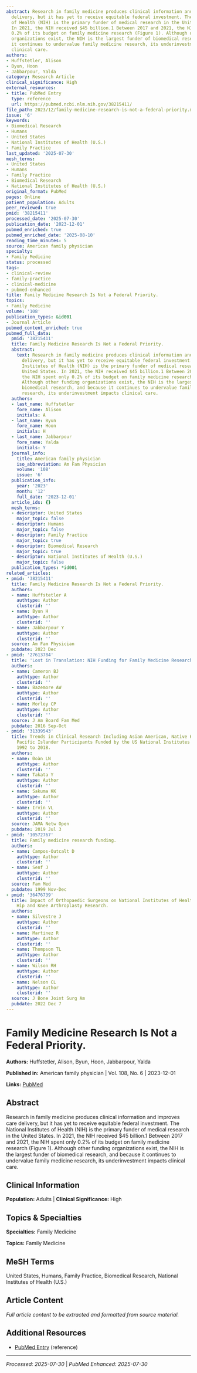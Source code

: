 ```yaml
---
abstract: Research in family medicine produces clinical information and improves care
  delivery, but it has yet to receive equitable federal investment. The National Institutes
  of Health (NIH) is the primary funder of medical research in the United States.
  In 2021, the NIH received $45 billion.1 Between 2017 and 2021, the NIH spent only
  0.2% of its budget on family medicine research (Figure 1). Although other funding
  organizations exist, the NIH is the largest funder of biomedical research, and because
  it continues to undervalue family medicine research, its underinvestment impacts
  clinical care.
authors:
- Huffstetler, Alison
- Byun, Hoon
- Jabbarpour, Yalda
category: Research Article
clinical_significance: High
external_resources:
- title: PubMed Entry
  type: reference
  url: https://pubmed.ncbi.nlm.nih.gov/38215411/
file_path: 2023/12/family-medicine-research-is-not-a-federal-priority.md
issue: '6'
keywords:
- Biomedical Research
- Humans
- United States
- National Institutes of Health (U.S.)
- Family Practice
last_updated: '2025-07-30'
mesh_terms:
- United States
- Humans
- Family Practice
- Biomedical Research
- National Institutes of Health (U.S.)
original_format: PubMed
pages: Online
patient_population: Adults
peer_reviewed: true
pmid: '38215411'
processed_date: '2025-07-30'
publication_date: '2023-12-01'
pubmed_enriched: true
pubmed_enriched_date: '2025-08-10'
reading_time_minutes: 5
source: American family physician
specialty:
- Family Medicine
status: processed
tags:
- clinical-review
- family-practice
- clinical-medicine
- pubmed-enhanced
title: Family Medicine Research Is Not a Federal Priority.
topics:
- Family Medicine
volume: '108'
publication_types: &id001
- Journal Article
pubmed_content_enriched: true
pubmed_full_data:
  pmid: '38215411'
  title: Family Medicine Research Is Not a Federal Priority.
  abstract:
    text: Research in family medicine produces clinical information and improves care
      delivery, but it has yet to receive equitable federal investment. The National
      Institutes of Health (NIH) is the primary funder of medical research in the
      United States. In 2021, the NIH received $45 billion.1 Between 2017 and 2021,
      the NIH spent only 0.2% of its budget on family medicine research (Figure 1).
      Although other funding organizations exist, the NIH is the largest funder of
      biomedical research, and because it continues to undervalue family medicine
      research, its underinvestment impacts clinical care.
  authors:
  - last_name: Huffstetler
    fore_name: Alison
    initials: A
  - last_name: Byun
    fore_name: Hoon
    initials: H
  - last_name: Jabbarpour
    fore_name: Yalda
    initials: Y
  journal_info:
    title: American family physician
    iso_abbreviation: Am Fam Physician
    volume: '108'
    issue: '6'
  publication_info:
    year: '2023'
    month: '12'
    full_date: '2023-12-01'
  article_ids: {}
  mesh_terms:
  - descriptor: United States
    major_topic: false
  - descriptor: Humans
    major_topic: false
  - descriptor: Family Practice
    major_topic: true
  - descriptor: Biomedical Research
    major_topic: true
  - descriptor: National Institutes of Health (U.S.)
    major_topic: false
  publication_types: *id001
related_articles:
- pmid: '38215411'
  title: Family Medicine Research Is Not a Federal Priority.
  authors:
  - name: Huffstetler A
    authtype: Author
    clusterid: ''
  - name: Byun H
    authtype: Author
    clusterid: ''
  - name: Jabbarpour Y
    authtype: Author
    clusterid: ''
  source: Am Fam Physician
  pubdate: 2023 Dec
- pmid: '27613784'
  title: 'Lost in Translation: NIH Funding for Family Medicine Research Remains Limited.'
  authors:
  - name: Cameron BJ
    authtype: Author
    clusterid: ''
  - name: Bazemore AW
    authtype: Author
    clusterid: ''
  - name: Morley CP
    authtype: Author
    clusterid: ''
  source: J Am Board Fam Med
  pubdate: 2016 Sep-Oct
- pmid: '31339543'
  title: Trends in Clinical Research Including Asian American, Native Hawaiian, and
    Pacific Islander Participants Funded by the US National Institutes of Health,
    1992 to 2018.
  authors:
  - name: Ðoàn LN
    authtype: Author
    clusterid: ''
  - name: Takata Y
    authtype: Author
    clusterid: ''
  - name: Sakuma KK
    authtype: Author
    clusterid: ''
  - name: Irvin VL
    authtype: Author
    clusterid: ''
  source: JAMA Netw Open
  pubdate: 2019 Jul 3
- pmid: '10572767'
  title: Family medicine research funding.
  authors:
  - name: Campos-Outcalt D
    authtype: Author
    clusterid: ''
  - name: Senf J
    authtype: Author
    clusterid: ''
  source: Fam Med
  pubdate: 1999 Nov-Dec
- pmid: '36476739'
  title: Impact of Orthopaedic Surgeons on National Institutes of Health Funding for
    Hip and Knee Arthroplasty Research.
  authors:
  - name: Silvestre J
    authtype: Author
    clusterid: ''
  - name: Martinez R
    authtype: Author
    clusterid: ''
  - name: Thompson TL
    authtype: Author
    clusterid: ''
  - name: Wilson RH
    authtype: Author
    clusterid: ''
  - name: Nelson CL
    authtype: Author
    clusterid: ''
  source: J Bone Joint Surg Am
  pubdate: 2022 Dec 7
---
```


# Family Medicine Research Is Not a Federal Priority.

**Authors:** Huffstetler, Alison, Byun, Hoon, Jabbarpour, Yalda

**Published in:** American family physician | Vol. 108, No. 6 | 2023-12-01

**Links:** [PubMed](https://pubmed.ncbi.nlm.nih.gov/38215411/)

## Abstract

Research in family medicine produces clinical information and improves care delivery, but it has yet to receive equitable federal investment. The National Institutes of Health (NIH) is the primary funder of medical research in the United States. In 2021, the NIH received $45 billion.1 Between 2017 and 2021, the NIH spent only 0.2% of its budget on family medicine research (Figure 1). Although other funding organizations exist, the NIH is the largest funder of biomedical research, and because it continues to undervalue family medicine research, its underinvestment impacts clinical care.

## Clinical Information

**Population:** Adults | **Clinical Significance:** High

## Topics & Specialties

**Specialties:** Family Medicine

**Topics:** Family Medicine

## MeSH Terms

United States, Humans, Family Practice, Biomedical Research, National Institutes of Health (U.S.)

## Article Content

*Full article content to be extracted and formatted from source material.*

## Additional Resources

- [PubMed Entry](https://pubmed.ncbi.nlm.nih.gov/38215411/) (reference)

---

*Processed: 2025-07-30* | *PubMed Enhanced: 2025-07-30*
